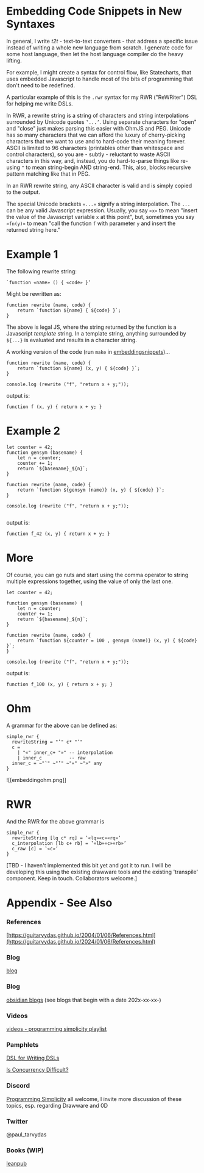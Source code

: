# Embedding Code Snippets in New Syntaxes

In general, I write *t2t* - text-to-text converters - that address a specific issue instead of writing a whole new language from scratch. I generate code for some host language, then let the host language compiler do the heavy lifting.

For example, I might create a syntax for control flow, like Statecharts, that uses embedded Javascript to handle most of the bits of programming that don't need to be redefined.

A particular example of this is the `.rwr` syntax for my RWR ("ReWRiter") DSL for helping me write DSLs.

In RWR, a rewrite string is a string of characters and string interpolations surrounded by Unicode quotes `‛...’`. Using separate characters for "open" and "close" just makes parsing this easier with OhmJS and PEG. Unicode has so many characters that we can afford the luxury of cherry-picking characters that we want to use and to hard-code their meaning forever. ASCII is limited to 96 characters (printables other than whitespace and control characters), so you are - subtly - reluctant to waste ASCII characters in this way, and, instead, you do hard-to-parse things like re-using `"` to mean string-begin AND string-end. This, also, blocks recursive pattern matching like that in PEG.

In an RWR rewrite string, any ASCII character is valid and is simply copied to the output.

The special Unicode brackets `«...»` signify a string interpolation. The `...` can be any valid Javascript expression. Usually, you say `«x»` to mean "insert the value of the Javascript variable `x` at this point", but, sometimes you say `«fn(y)»` to mean "call the function `f` with parameter `y` and insert the returned string here."


# Example 1

The following rewrite string:

```
`function «name» () { «code» }’
```

Might be rewritten as:

```
function rewrite (name, code) {
    return `function ${name} { ${code} }`;
}
```

The above is legal JS, where the string returned by the function is a Javascript *template* string. In a template string, anything surrounded by `${...}` is evaluated and results in a character string.

A working version of the code (run `make` in [embeddingsnippets](https://github.com/guitarvydas/embeddingsnippets/tree/main))...

```
function rewrite (name, code) {
    return `function ${name} (x, y) { ${code} }`;
}

console.log (rewrite ("f", "return x + y;"));
```

output is:
```
function f (x, y) { return x + y; }
```
# Example 2

```
let counter = 42;
function gensym (basename) {
    let n = counter;
    counter += 1;
    return `${basename}_${n}`;
}

function rewrite (name, code) {
    return `function ${gensym (name)} (x, y) { ${code} }`;
}

console.log (rewrite ("f", "return x + y;"));


```

output is:
```
function f_42 (x, y) { return x + y; }
```

# More

Of course, you can go nuts and start using the comma operator to string multiple expressions together, using the value of only the last one.

```
let counter = 42;

function gensym (basename) {
    let n = counter;
    counter += 1;
    return `${basename}_${n}`;
}

function rewrite (name, code) {
    return `function ${counter = 100 , gensym (name)} (x, y) { ${code} }`;
}

console.log (rewrite ("f", "return x + y;"));

```

output is:
```
function f_100 (x, y) { return x + y; }
```

# Ohm
A grammar for the above can be defined as:
```
simple_rwr {
  rewriteString = "‛" c* "’"
  c =
    | "«" inner_c+ "»" -- interpolation
    | inner_c          -- raw
  inner_c = ~"‛" ~"’" ~"«" ~"»" any
}
```
![[embeddingohm.png]]
# RWR
And the RWR for the above grammar is
```
simple_rwr {
  rewriteString [lq c* rq] = ‛«lq»«c»«rq»’
  c_interpolation [lb c+ rb] = ‛«lb»«c»«rb»’
  c_raw [c] = ‛«c»’
}
```
[TBD - I haven't implemented this bit yet and got it to run. I will be developing this using the existing drawware tools and the existing 'transpile' component. Keep in touch. Collaborators welcome.]
# Appendix - See Also

### References

[https://guitarvydas.github.io/2004/01/06/References.html](https://guitarvydas.github.io/2024/01/06/References.html)

### Blog
[blog](https://guitarvydas.github.io/)

### Blog
[obsidian blogs](https://publish.obsidian.md/programmingsimplicity) (see blogs that begin with a date 202x-xx-xx-)
### Videos
[videos - programming simplicity playlist](https://www.youtube.com/@programmingsimplicity2980)
### Pamphlets
[DSL for Writing DSLs](https://tarvydas.gumroad.com/l/hiypq?_gl=1*1bdn1r0*_ga*NTI5MDkzNTI0LjE3MTAzNTQzNjU.*_ga_6LJN6D94N6*MTcxMTQ4ODE0Mi43LjAuMTcxMTQ4ODE0Mi4wLjAuMA..)

[Is Concurrency Difficult?](https://tarvydas.gumroad.com/l/dvtej?_gl=1*o7hy6z*_ga*MjA0NzUyMDY1Mi4xNzA3NDc3MDIx*_ga_6LJN6D94N6*MTcwNzQ3NzAyMC4xLjEuMTcwNzQ3NzI5Ni4wLjAuMA..)
### Discord
[Programming Simplicity](https://discord.gg/Jjx62ypR) all welcome, I invite more discussion of these topics, esp. regarding Drawware and 0D
### Twitter
@paul_tarvydas
### Books (WIP)
[leanpub](https://leanpub.com/u/paul-tarvydas)

<script src="https://utteranc.es/client.js" 
        repo="guitarvydas/guitarvydas.github.io" 
        issue-term="pathname" 
        theme="github-light" 
        crossorigin="anonymous" 
        async> 
</script> 
